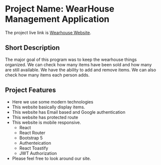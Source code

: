 # Project Name: WearHouse Management Application

The project live link is [Wearhouse Website]().


## Short Description

The major goal of this program was to keep the wearhouse things organized. We can check how many items have been sold and how many are still available. We have the ability to add and remove items. We can also check how many items each person adds.


## Project Features
  - Here we use some modern technologies 
  - This website basically display items. 
  - This website has Email based and Google authentication
  - This website has protected route
  - This website is mobile responsive. 
    - React
    - React Router
    - Bootstrap 5
    - Authenteication
    - React Toastify
    - JWT Authorization
  - Please feel free to look around our site.
  
